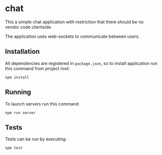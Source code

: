 # chat

This a simple chat application with restriction that there should be no vendor code clientside.

The application uses web-sockets to communicate between users.

## Installation

All dependencies are registered in `package.json`, so to install application run this command from project root:

```
npm install
```

## Running

To launch servers run this command:

```
npm run server
```

## Tests

Tests can be run by executing:

```
npm test
```

